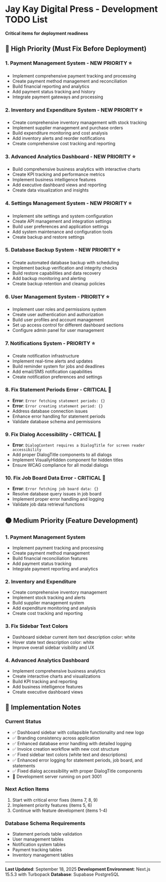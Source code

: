 # Jay Kay Digital Press - Development TODO List

**Critical items for deployment readiness**

## 🔴 High Priority (Must Fix Before Deployment)

### 1. Payment Management System - NEW PRIORITY ⭐
- Implement comprehensive payment tracking and processing
- Create payment method management and reconciliation
- Build financial reporting and analytics
- Add payment status tracking and history
- Integrate payment gateways and processing

### 2. Inventory and Expenditure System - NEW PRIORITY ⭐
- Create comprehensive inventory management with stock tracking
- Implement supplier management and purchase orders
- Build expenditure monitoring and cost analysis
- Add inventory alerts and reorder notifications
- Create comprehensive cost tracking and reporting

### 3. Advanced Analytics Dashboard - NEW PRIORITY ⭐
- Build comprehensive business analytics with interactive charts
- Create KPI tracking and performance metrics
- Implement business intelligence features
- Add executive dashboard views and reporting
- Create data visualization and insights

### 4. Settings Management System - NEW PRIORITY ⭐
- Implement site settings and system configuration
- Create API management and integration settings
- Build user preferences and application settings
- Add system maintenance and configuration tools
- Create backup and restore settings

### 5. Database Backup System - NEW PRIORITY ⭐
- Create automated database backup with scheduling
- Implement backup verification and integrity checks
- Build restore capabilities and data recovery
- Add backup monitoring and alerting
- Create backup retention and cleanup policies

### 6. User Management System - PRIORITY ⭐
- Implement user roles and permissions system
- Create user authentication and authorization
- Build user profiles and account management
- Set up access control for different dashboard sections
- Configure admin panel for user management

### 7. Notifications System - PRIORITY ⭐ 
- Create notification infrastructure
- Implement real-time alerts and updates
- Build reminder system for jobs and deadlines
- Add email/SMS notification capabilities
- Create notification preferences and settings

### 8. Fix Statement Periods Error - CRITICAL 🚨
- **Error**: `Error fetching statement periods: {}`
- **Error**: `Error creating statement period: {}`
- Address database connection issues
- Enhance error handling for statement periods
- Validate database schema and permissions

### 9. Fix Dialog Accessibility - CRITICAL 🚨
- **Error**: `DialogContent requires a DialogTitle for screen reader accessibility`
- Add proper DialogTitle components to all dialogs
- Implement VisuallyHidden component for hidden titles
- Ensure WCAG compliance for all modal dialogs

### 10. Fix Job Board Data Error - CRITICAL 🚨
- **Error**: `Error fetching job board data: {}`
- Resolve database query issues in job board
- Implement proper error handling and logging
- Validate job data retrieval functions

## 🟡 Medium Priority (Feature Development)

### 1. Payment Management System
- Implement payment tracking and processing
- Create payment method management
- Build financial reconciliation features
- Add payment status tracking
- Integrate payment reporting and analytics

### 2. Inventory and Expenditure
- Create comprehensive inventory management
- Implement stock tracking and alerts
- Build supplier management system
- Add expenditure monitoring and analysis
- Create cost tracking and reporting

### 3. Fix Sidebar Text Colors
- Dashboard sidebar current item text description color: white
- Hover state text description color: white
- Improve overall sidebar visibility and UX

### 4. Advanced Analytics Dashboard
- Implement comprehensive business analytics
- Create interactive charts and visualizations
- Build KPI tracking and reporting
- Add business intelligence features
- Create executive dashboard views

## 📝 Implementation Notes

### Current Status
- ✅ Dashboard sidebar with collapsible functionality and new logo
- ✅ Branding consistency across application
- ✅ Enhanced database error handling with detailed logging
- ✅ Invoice creation workflow with new cost structure
- ✅ Fixed sidebar text colors (white text and descriptions)
- ✅ Enhanced error logging for statement periods, job board, and statements
- ✅ Fixed dialog accessibility with proper DialogTitle components
- 🔄 Development server running on port 3001

### Next Action Items
1. Start with critical error fixes (items 7, 8, 9)
2. Implement priority features (items 5, 6)
3. Continue with feature development (items 1-4)

### Database Schema Requirements
- Statement periods table validation
- User management tables
- Notification system tables
- Payment tracking tables
- Inventory management tables

---

**Last Updated**: September 18, 2025
**Development Environment**: Next.js 15.5.3 with Turbopack
**Database**: Supabase PostgreSQL